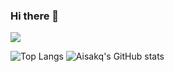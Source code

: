 ### Hi there 👋

<a href="https://discord.gg/x9hwwmGQze" target="_blank"><img src="https://img.shields.io/badge/Discord Server-5865F2?style=flat&logo=Discord&logoColor=white"/></a>

![Top Langs](https://github-readme-stats.vercel.app/api/top-langs/?username=Aisakq&langs_count=8&layout=compact)
![Aisakq's GitHub stats](https://github-readme-stats.vercel.app/api?username=Aisakq&theme=default&show_icons=true)
